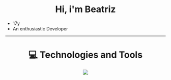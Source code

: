 <h1 align="center">Hi, i'm Beatriz</h1>

- 17y
- An enthusiastic Developer
<hr/>

<h1 align="center">💻 Technologies and Tools</h1>

  <p align="center">
    <img src='https://skillicons.dev/icons?i=nodejs,js,html,css,mongodb,c' />
    </a>
  </p>
